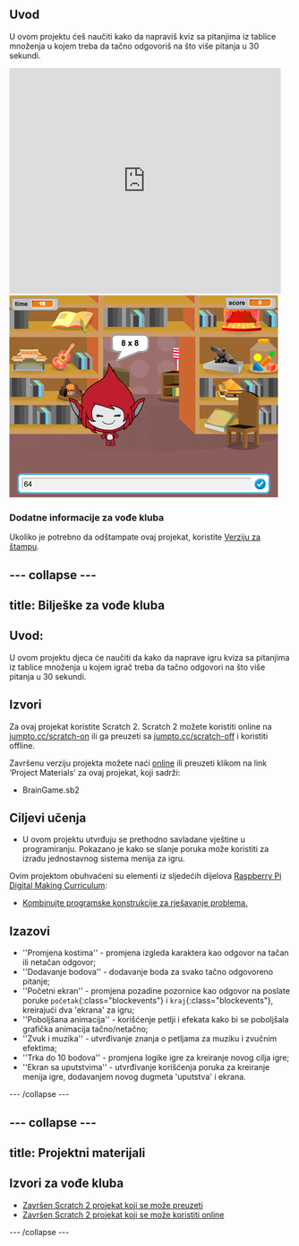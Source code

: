 ## Uvod

U ovom projektu ćeš naučiti kako da napraviš kviz sa pitanjima iz tablice množenja u kojem treba da tačno odgovoriš na što više pitanja u 30 sekundi.

<div class="scratch-preview">
  <iframe allowtransparency="true" width="485" height="402" src="https://scratch.mit.edu/projects/embed/42225768/?autostart=false" frameborder="0"></iframe>
  <img src="images/brain-final.png">
</div>

### Dodatne informacije za vođe kluba

Ukoliko je potrebno da odštampate ovaj projekat, koristite [Verziju za štampu](https://projects.raspberrypi.org/en/projects/brain-game/print).

## \--- collapse \---

## title: Bilješke za vođe kluba

## Uvod:

U ovom projektu djeca će naučiti da kako da naprave igru kviza sa pitanjima iz tablice množenja u kojem igrač treba da tačno odgovori na što više pitanja u 30 sekundi.

## Izvori

Za ovaj projekat koristite Scratch 2. Scratch 2 možete koristiti online na [jumpto.cc/scratch-on](http://jumpto.cc/scratch-on) ili ga preuzeti sa [jumpto.cc/scratch-off](http://jumpto.cc/scratch-off) i koristiti offline.

Završenu verziju projekta možete naći [online](http://scratch.mit.edu/projects/42225768/#editor) ili preuzeti klikom na link ‘Project Materials’ za ovaj projekat, koji sadrži:

* BrainGame.sb2

## Ciljevi učenja

* U ovom projektu utvrđuju se prethodno savladane vještine u programiranju. Pokazano je kako se slanje poruka može koristiti za izradu jednostavnog sistema menija za igru.

Ovim projektom obuhvaćeni su elementi iz sljedećih dijelova [Raspberry Pi Digital Making Curriculum](http://rpf.io/curriculum):

* [Kombinujte programske konstrukcije za rješavanje problema.](https://www.raspberrypi.org/curriculum/programming/builder)

## Izazovi

* ''Promjena kostima'' - promjena izgleda karaktera kao odgovor na tačan ili netačan odgovor;
* ''Dodavanje bodova'' - dodavanje boda za svako tačno odgovoreno pitanje;
* ''Početni ekran'' - promjena pozadine pozornice kao odgovor na poslate poruke `početak`{:class="blockevents"} i `kraj`{:class="blockevents"}, kreirajući dva 'ekrana' za igru;
* ''Poboljšana animacija'' - korišćenje petlji i efekata kako bi se poboljšala grafička animacija tačno/netačno;
* ''Zvuk i muzika'' - utvrđivanje znanja o petljama za muziku i zvučnim efektima;
* ''Trka do 10 bodova'' - promjena logike igre za kreiranje novog cilja igre;
* ''Ekran sa uputstvima'' - utvrđivanje korišćenja poruka za kreiranje menija igre, dodavanjem novog dugmeta 'uputstva' i ekrana.

\--- /collapse \---

## \--- collapse \---

## title: Projektni materijali

## Izvori za vođe kluba

* [Završen Scratch 2 projekat koji se može preuzeti](resources/BrainGame.sb2)
* [Završen Scratch 2 projekat koji se može koristiti online](http://scratch.mit.edu/projects/42225768/#editor)

\--- /collapse \---